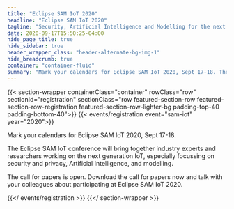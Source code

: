 ```yaml
---
title: "Eclipse SAM IoT 2020"
headline: "Eclipse SAM IoT 2020"
tagline: "Security, Artificial Intelligence and Modelling for the next generation Internet of Things Virtual Conference | September 17-18, 2020"
date: 2020-09-17T15:50:25-04:00
hide_page_title: true
hide_sidebar: true
header_wrapper_class: "header-alternate-bg-img-1"
hide_breadcrumb: true
container: "container-fluid"
summary: "Mark your calendars for Eclipse SAM IoT 2020, Sept 17-18. The Eclipse SAM IoT conference will bring together industry experts and researchers working on the next generation IoT, especially focussing on security and privacy, Artificial Intelligence, and modelling."
---
```


{{< section-wrapper containerClass="container" rowClass="row" sectionId="registration" sectionClass="row featured-section-row featured-section-row-registration featured-section-row-lighter-bg padding-top-40 padding-bottom-40">}}
{{< events/registration event="sam-iot" year="2020">}}

Mark your calendars for Eclipse SAM IoT 2020, Sept 17-18.

The Eclipse SAM IoT conference will bring together industry experts and researchers working on the next generation IoT, especially focussing on security and privacy, Artificial Intelligence, and modelling.

The call for papers is open. Download the call for papers now and talk with your colleagues about participating at Eclipse SAM IoT 2020.

{{</ events/registration >}}
{{</ section-wrapper >}}